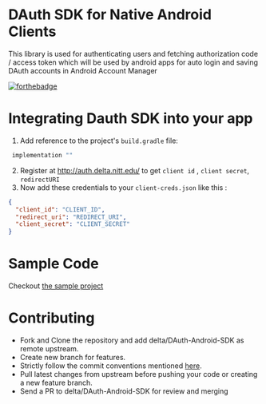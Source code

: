 # DAuth SDK for Native Android Clients

This library is used for authenticating users and fetching authorization code / access token which will be used by android apps for auto login and saving DAuth accounts in Android Account Manager


[![forthebadge](https://forthebadge.com/images/badges/built-for-android.svg)](https://delta.nitt.edu)


# Integrating Dauth SDK into your app
1. Add reference to the project's `build.gradle` file:
 ```gradle
  implementation ""
 ```
2. Register at http://auth.delta.nitt.edu/ to get `client id` , `client secret`, `redirectURI`
3. Now add these credentials to your `client-creds.json` like this :
```json
{
  "client_id": "CLIENT_ID",
  "redirect_uri": "REDIRECT_URI",
  "client_secret": "CLIENT_SECRET"
}
```
# Sample Code

Checkout [the sample project](sampleApp)

# Contributing
 - Fork and Clone the repository and add delta/DAuth-Android-SDK as remote upstream.
 - Create new branch for features.
 - Strictly follow the commit conventions mentioned [here](http://karma-runner.github.io/latest/dev/git-commit-msg.html).
 - Pull latest changes from upstream before pushing your code or creating a new feature branch.
 - Send a PR to delta/DAuth-Android-SDK for review and merging

